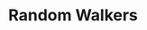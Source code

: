 ---
  title: Random Walkers
  url: /sims/random_walkers.html
  frame: /images/random_walkers.png
---